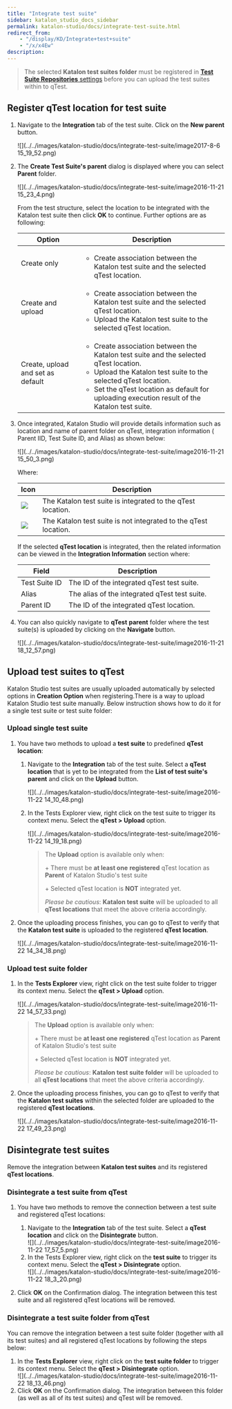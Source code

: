 ```yaml
---
title: "Integrate test suite" 
sidebar: katalon_studio_docs_sidebar
permalink: katalon-studio/docs/integrate-test-suite.html 
redirect_from:
    - "/display/KD/Integrate+test+suite"
    - "/x/x4Ew"
description: 
---
```

> The selected **Katalon test suites folder** must be registered in [**Test Suite Repositories** settings](/display/KD/qTest+Integration) before you can upload the test suites within to qTest.

Register qTest location for test suite
--------------------------------------

1.  Navigate to the **Integration** tab of the test suite. Click on the **New parent** button.  
      
    ![](../../images/katalon-studio/docs/integrate-test-suite/image2017-8-6 15_19_52.png)  
      
    
2.  The **Create Test Suite's parent** dialog is displayed where you can select **Parent** folder.
    
      
    ![](../../images/katalon-studio/docs/integrate-test-suite/image2016-11-21 15_23_4.png)
    
      
    From the test structure, select the location to be integrated with the Katalon test suite then click **OK** to continue. Further options are as following:
    
    <table><thead><tr><th>Option</th><th>Description</th></tr></thead><tbody><tr><td>Create only</td><td><ul><li>Create association between the Katalon test suite and the selected qTest location.</li></ul></td></tr><tr><td>Create and upload</td><td><ul><li>Create association between the Katalon test suite and the selected qTest location.</li><li>Upload the Katalon test suite to the selected qTest location.</li></ul></td></tr><tr><td>Create, upload and set as default</td><td><ul><li>Create association between the Katalon test suite and the selected qTest location.</li><li>Upload the Katalon test suite to the selected qTest location.</li><li>Set the qTest location as default for uploading execution result of the Katalon test suite.</li></ul></td></tr></tbody></table>
    
3.  Once integrated, Katalon Studio will provide details information such as location and name of parent folder on qTest, integration information ( Parent IID, Test Suite ID, and Alias) as shown below:
    
      
    ![](../../images/katalon-studio/docs/integrate-test-suite/image2016-11-21 15_50_3.png)
    
    Where:
    
    | Icon | Description |
    | --- | --- |
    | ![](../../images/katalon-studio/docs/integrate-test-suite/84.png) | The Katalon test suite is integrated to the qTest location. |
    | ![](../../images/katalon-studio/docs/integrate-test-suite/85.png) | The Katalon test suite is not integrated to the qTest location. |
    
    If the selected **qTest location** is integrated, then the related information can be viewed in the **Integration Information** section where:
    
    | Field | Description |
    | --- | --- |
    | Test Suite ID | The ID of the integrated qTest test suite. |
    | Alias | The alias of the integrated qTest test suite. |
    | Parent ID | The ID of the integrated qTest location. |
    
4.  You can also quickly navigate to **qTest** **parent** folder where the test suite(s) is uploaded by clicking on the **Navigate** button.  
      
    ![](../../images/katalon-studio/docs/integrate-test-suite/image2016-11-21 18_12_57.png)

Upload test suites to qTest
---------------------------

Katalon Studio test suites are usually uploaded automatically by selected options in **Creation Option** when registering.There is a way to upload Katalon Studio test suite manually. Below instruction shows how to do it for a single test suite or test suite folder:

### Upload single test suite

1.  You have two methods to upload a **test suite** to predefined **qTest location**:  
      
    1.  Navigate to the **Integration** tab of the test suite. Select a **qTest location** that is yet to be integrated from the **List of test suite's parent** and click on the **Upload** button.  
          
        ![](../../images/katalon-studio/docs/integrate-test-suite/image2016-11-22 14_10_48.png)  
          
        
    2.  In the Tests Explorer view, right click on the test suite to trigger its context menu. Select the **qTest > Upload** option.
        
        ![](../../images/katalon-studio/docs/integrate-test-suite/image2016-11-22 14_19_18.png)
        
        > The **Upload** option is available only when:
        > 
        > \+ There must be **at least one** **registered** qTest location as **Parent** of Katalon Studio's test suite
        > 
        > \+ Selected qTest location is **NOT** integrated yet.
        > 
        > _Please be cautious_: **Katalon test suite** will be uploaded to all **qTest locations** that meet the above criteria accordingly.
        
2.  Once the uploading process finishes, you can go to qTest to verify that the **Katalon test suite** is uploaded to the registered **qTest location**.  
      
    ![](../../images/katalon-studio/docs/integrate-test-suite/image2016-11-22 14_34_18.png)

### Upload test suite folder

1.  In the **Tests Explorer** view, right click on the test suite folder to trigger its context menu. Select the **qTest > Upload** option.
    
    ![](../../images/katalon-studio/docs/integrate-test-suite/image2016-11-22 14_57_33.png)
    
    > The **Upload** option is available only when:
    > 
    > \+ There must be **at least one** **registered** qTest location as **Parent** of Katalon Studio's test suite
    > 
    > \+ Selected qTest location is **NOT** integrated yet.
    > 
    > _Please be cautious_: **Katalon test suite folder** will be uploaded to all **qTest locations** that meet the above criteria accordingly.
    
2.  Once the uploading process finishes, you can go to qTest to verify that the **Katalon test suites** within the selected folder are uploaded to the registered **qTest locations**.  
      
    ![](../../images/katalon-studio/docs/integrate-test-suite/image2016-11-22 17_49_23.png)

Disintegrate test suites
------------------------

Remove the integration between **Katalon test suites** and its registered **qTest locations**.

### Disintegrate a test suite from qTest

1.  You have two methods to remove the connection between a test suite and registered qTest locations:
    1.  Navigate to the **Integration** tab of the test suite. Select a **qTest location** and click on the **Disintegrate** button.  
        ![](../../images/katalon-studio/docs/integrate-test-suite/image2016-11-22 17_57_5.png)
    2.  In the Tests Explorer view, right click on the **test suite** to trigger its context menu. Select the **qTest > Disintegrate** option.  
        ![](../../images/katalon-studio/docs/integrate-test-suite/image2016-11-22 18_3_20.png)  
          
        
2.  Click **OK** on the Confirmation dialog. The integration between this test suite and all registered qTest locations will be removed.

### Disintegrate a test suite folder from qTest

You can remove the integration between a test suite folder (together with all its test suites) and all registered qTest locations by following the steps below:

1.  In the **Tests Explorer** view, right click on the **test suite folder** to trigger its context menu. Select the **qTest > Disintegrate** option.  
    ![](../../images/katalon-studio/docs/integrate-test-suite/image2016-11-22 18_13_46.png)
2.  Click **OK** on the Confirmation dialog. The integration between this folder (as well as all of its test suites) and qTest will be removed.